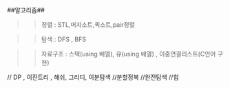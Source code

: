 ##알고리즘##

>>정렬 : STL,머지소트,퀵소트,pair정렬

>>탐색 : DFS , BFS

>>자료구조 : 스택(using 배열), 큐(using 배열)  , 이중연결리스트(C언어 구현)

// DP , 이진트리 , 해쉬, 그리디, 이분탐색 //분할정복 //완전탐색 
//힙 
